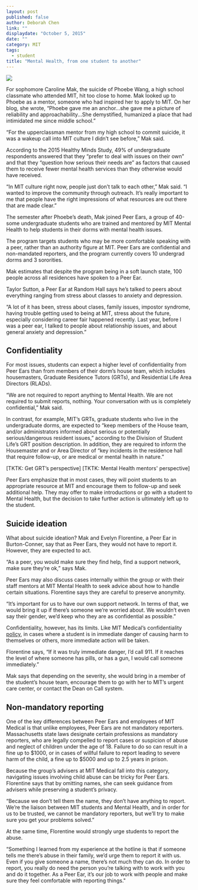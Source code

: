 ```yaml
---
layout: post
published: false
author: Deborah Chen
link: ""
displaydate: "October 5, 2015"
date: ""
category: MIT
tags: 
  - student
title: "Mental Health, from one student to another"
---
```




![](http://sloansocialimpact.mit.edu/wp-content/uploads/2014/02/MIT_Dome_night1_Edit.jpg)

For sophomore Caroline Mak, the suicide of Phoebe Wang, a high school classmate who attended MIT, hit too close to home. Mak looked up to Phoebe as a mentor, someone who had inspired her to apply to MIT. On her blog, she wrote, “Phoebe gave me an anchor...she gave me a picture of reliability and approachability...She demystified, humanized a place that had intimidated me since middle school.”

 “For the upperclassman mentor from my high school to commit suicide, it was a wakeup call into MIT culture I didn’t see before,” Mak said.

According to the 2015 Healthy Minds Study, 49% of undergraduate respondents answered that they “prefer to deal with issues on their own” and that they “question how serious their needs are” as factors that caused them to receive fewer mental health services than they otherwise would have received. 

“In MIT culture right now, people just don’t talk to each other,” Mak said. “I wanted to improve the community through outreach. It’s really important to me that people have the right impressions of what resources are out there that are made clear.”

The semester after Phoebe’s death, Mak joined Peer Ears, a group of 40-some undergraduate students who are trained and mentored by MIT Mental Health to help students in their dorms with mental health issues. 

The program targets students who may be more comfortable speaking with a peer, rather than an authority figure at MIT. Peer Ears are confidential and non-mandated reporters, and the program currently covers 10 undergrad dorms and 3 sororities. 

Mak estimates that despite the program being in a soft launch state, 100 people across all residences have spoken to a Peer Ear. 

Taylor Sutton, a Peer Ear at Random Hall says he’s talked to peers about everything ranging from stress about classes to anxiety and depression. 
 
“A lot of it has been, stress about clases, family issues, impostor syndrome, having trouble getting used to being at MIT, stress about the future, especially considering career fair happened recently. Last year, before I was a peer ear, I talked to people about relationship issues, and about general anxiety and depression.”

## Confidentiality
For most issues, students can expect a higher level of confidentiality from Peer Ears than from members of their dorm’s house team, which includes housemasters, Graduate Residence Tutors (GRTs), and Residential Life Area Directors (RLADs).

“We are not required to report anything to Mental Health. We are not required to submit reports, nothing. Your conversation with us is completely confidential,” Mak said.

In contrast, for example, MIT’s GRTs, graduate students who live in the undergraduate dorms, are expected to “keep members of the House team, and/or administrators informed about serious or potentially serious/dangerous resident issues,” according to the Division of Student Life’s GRT position description. In addition, they are required to inform the Housemaster and or Area Director of “key incidents in the residence hall that require follow-up, or are medical or mental health in nature.”

[TKTK: Get GRT’s perspective]
[TKTK: Mental Health mentors' perspective]

Peer Ears emphasize that in most cases, they will point students to an appropriate resource at MIT and encourage them to follow-up and seek additional help. They may offer to make introductions or go with a student to Mental Health, but the decision to take further action is ultimately left up to the student.

## Suicide ideation
What about suicide ideation? Mak and Evelyn Florentine, a Peer Ear in Burton-Conner, say that as Peer Ears, they would not have to report it. However, they are expected to act.

“As a peer, you would make sure they find help, find a support network, make sure they’re ok,” says Mak.

Peer Ears may also discuss cases internally within the group or with their staff mentors at MIT Mental Health to seek advice about how to handle certain situations.  Florentine says they are careful to preserve anonymity.

“It’s important for us to have our own support network. In terms of that, we would bring it up if there’s someone we’re worried about. We wouldn’t even say their gender, we’d keep who they are as confidential as possible.”

Confidentiality, however, has its limits. Like MIT Medical’s confidentiality [policy](https://medical.mit.edu/services/mental-health-counseling/confidentiality), in cases where a student is in immediate danger of causing harm to themselves or others, more immediate action will be taken.

Florentine says, “If it was truly immediate danger, I’d call 911. If it reaches the level of where someone has pills, or has a gun, I would call someone immediately.”

Mak says that depending on the severity, she would bring in a member of the student’s house team, encourage them to go with her to MIT’s urgent care center, or contact the Dean on Call system.

## Non-mandatory reporting
One of the key differences between Peer Ears and employees of MIT Medical is that unlike employees, Peer Ears are not mandatory reporters. Massachusetts state laws designate certain professions as mandatory reporters, who are legally compelled to report cases or suspicion of abuse and neglect of children under the age of 18. Failure to do so can result in a fine up to $1000, or in cases of willful failure to report leading to severe harm of the child, a fine up to $5000 and up to 2.5 years in prison.

Because the group’s advisers at MIT Medical fall into this category, navigating issues involving child abuse can be tricky for Peer Ears. Florentine says that by omitting names, she can seek guidance from advisers while preserving a student’s privacy. 

“Because we don’t tell them the name, they don’t have anything to report. We’re the liaison between MIT students and Mental Health, and in order for us to be trusted, we cannot be mandatory reporters, but we’ll try to make sure you get your problems solved.”

At the same time, Florentine would strongly urge students to report the abuse. 

“Something I learned from my experience at the hotline is that if someone tells me there’s abuse in their family, we’d urge them to report it with us. Even if you give someone a name, there’s not much they can do. In order to report, you really do need the person you’re talking with to work with you and do it together. As a Peer Ear, it’s our job to work with people and make sure they feel comfortable with reporting things."
